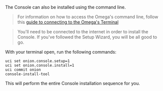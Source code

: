The Console can also be installed using the command line.

>For information on how to access the Omega's command line, follow this [guide to connecting to the Omega's Terminal](#connecting-to-the-omega-terminal)


>You'll need to be connected to the internet in order to install the Console. If you've followed the Setup Wizard, you will be all good to go.

With your terminal open, run the following commands:

```
uci set onion.console.setup=1
uci set onion.console.install=1
uci commit onion
console-install-tool
```

This will perform the entire Console installation sequence for you.
